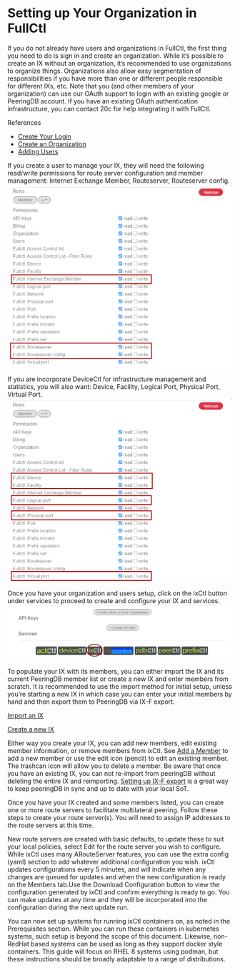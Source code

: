 # Setting up Your Organization in FullCtl

If you do not already have users and organizations in FullCtl, the first thing you need to do is sign in and create an organization. While it’s possible to create an IX without an organization, it’s recommended to use organizations to organize things. Organizations also allow easy segmentation of responsibilities if you have more than one or different people responsible for different IXs, etc. Note that you (and other members of your organization) can use our OAuth support to login with an existing google or PeeringDB account. If you have an existing OAuth authentication infrastructure, you can contact 20c for help integrating it with FullCtl.

References
- [Create Your Login](https://docs.fullctl.com/aaaCtl/Sign-up-for-account/)
- [Create an Organization](https://docs.fullctl.com/aaaCtl/Add-Organization/)
- [Adding Users](https://docs.fullctl.com/aaaCtl/Add-Users/)

If you create a user to manage your IX, they will need the following read/write permissions for route server configuration and member management: Internet Exchange Member, Routeserver, Routeserver config.
   ![](ixmgr.png)
   
If you are incorporate DeviceCtl for infrastructure management and statistics, you will also want: Device, Facility, Logical Port, Physical Port, Virtual Port.
   ![](devicemgr.png)
   
Once you have your organization and users setup, click on the ixCtl button under services to proceed to create and configure your IX and services.
   ![](ixctl.png)

To populate your IX with its members, you can either import the IX and its current PeeringDB member list or create a new IX and enter members from scratch. It is recommended to use the import method for initial setup, unless you’re starting a new IX in which case you can enter your initial members by hand and then export them to PeeringDB via IX-F export.

[Import an IX](https://docs.fullctl.com/ixctl/Import-an-IX/)

[Create a new IX](https://docs.fullctl.com/ixctl/Create-an-IX/)

Either way you create your IX, you can add new members, edit existing member information, or remove members from ixCtl. See [Add a Member](https://docs.fullctl.com/ixctl/Add-a-Member/) to add a new member or use the edit icon (pencil) to edit an existing member. The trashcan icon will allow you to delete a member. Be aware that once you have an existing IX, you can not re-import from peeringDB without deleting the entire IX and reimporting. [Setting up IX-F export](https://docs.fullctl.com/ixctl/Share-the-member-list/) is a great way to keep peeringDB in sync and up to date with your local SoT.

Once you have your IX created and some members listed, you can create one or more route servers to facilitate multilateral peering. Follow these steps to create your route server(s). You will need to assign IP addresses to the route servers at this time.

New route servers are created with basic defaults, to update these to suit your local policies, select Edit for the route server you wish to configure. While ixCtl uses many ARouteServer features, you can use the extra config (yaml) section to add whatever additional configuration you wish. ixCtl updates configurations every 5 minutes, and will indicate when any changes are queued for updates and when the new configuration is ready on the Members tab.Use the Download Configuration button to view the configuration generated by ixCtl and confirm everything is ready to go. You can make updates at any time and they will be incorporated into the configuration during the next update run.

You can now set up systems for running ixCtl containers on, as noted in the Prerequisites section. While you can run these containers in kubernetes systems, such setup is beyond the scope of this document. Likewise, non-RedHat based systems can be used as long as they support docker style containers. This guide will focus on RHEL 8 systems using podman, but these instructions should be broadly adaptable to a range of distributions.
